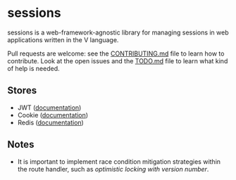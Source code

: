 # sessions

sessions is a web-framework-agnostic library for managing sessions in web applications written in the 
V language.

Pull requests are welcome: see the [CONTRIBUTING.md](CONTRIBUTING.md) file to learn how to contribute. 
Look at the open issues and the [TODO.md](TODO.md) file to learn what kind of help is needed.

## Stores

- JWT ([documentation](./src/jwt_store.md))
- Cookie ([documentation](./src/cookie_store.md))
- Redis ([documentation](./src/redis_store.md))

## Notes

- It is important to implement race condition mitigation strategies within the route handler, such as 
  *optimistic locking with version number*.
